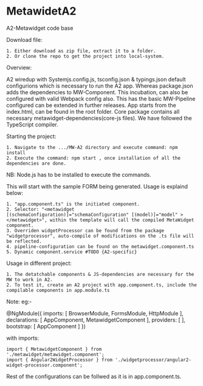 # MetawidetA2
A2-Metawidget code base

Download file:

	1. Either download as zip file, extract it to a folder.
	2. Or clone the repo to get the project into local-system.

Overview:

A2 wiredup with Systemjs.config.js, tsconfig.json & typings.json default configurions which is necessary to run the A2 app. Whereas package.json adds the dependencies to MW-Component.
This incubation, can also be configured with valid Webpack config also. This has the basic MW-Pipeline configured can be extended in further releases.
App starts from the index.html, can be found in the root folder. Core package contains all necessary metawidget-dependencies(core-js files).
We have followed the TypeScript compiler.


Starting the project:

	1. Navigate to the .../MW-A2 directory and execute command: npm install
	2. Execute the command: npm start , once installation of all the dependencies are done.
NB: Node.js has to be installed to execute the commands.
	
This will start with the sample FORM being generated. Usage is explaind below:

	1. "app.component.ts" is the initiated component.
	2. Selector: "<metawidget [(schemaConfiguration)]="schemaConfiguration" [(model)]="model" ></metawidget>", within the template will call the compiled MetaWidget component.
	3. Overriden widgetProcessor can be found from the package "widgetprocessor", auto-compile of modifications on the .ts file will be reflected.
	4. pipeline-configuration can be found on the metawidget.component.ts
	5. Dynamic component.service #TODO {A2-specific}
	
Usage in different project:

	1. The detatchable components & JS-dependencies are necessary for the MW to work in A2.
	2. To test it, create an A2 project with app.component.ts, include the compilable components in app.module.ts
	
Note: eg:-

@NgModule({
  imports: [ BrowserModule, FormsModule, HttpModule ],
  declarations: [ 
      AppComponent,
      MetawidgetComponent
    ],
  providers: [  ],
  bootstrap: [ AppComponent ]
})

with imports: 

	import { MetawidgetComponent } from './metawidget/metawidget.component';
	import { Angular2WidgetProcessor } from './widgetprocessor/angular2-widget-processor.component';

Rest of the configurations can be follwed as it is in app.component.ts.